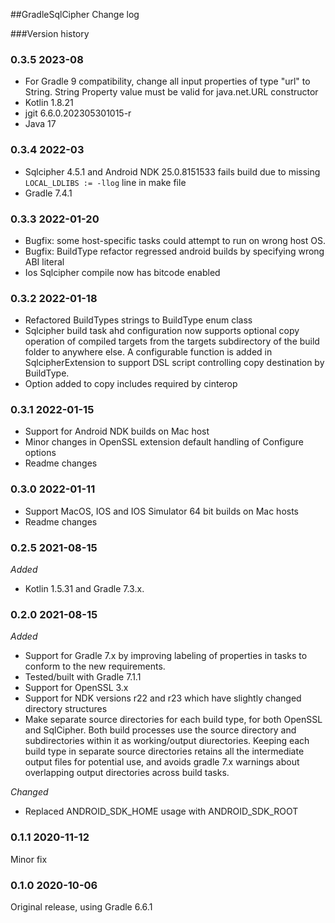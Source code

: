 ##GradleSqlCipher Change log

###Version history

### 0.3.5 2023-08

- For Gradle 9 compatibility, change all input properties of type "url" to String. String Property value must be valid for java.net.URL constructor
- Kotlin 1.8.21
- jgit 6.6.0.202305301015-r
- Java 17

### 0.3.4 2022-03

- Sqlcipher 4.5.1 and Android NDK 25.0.8151533 fails build due to missing `LOCAL_LDLIBS := -llog` line in make file
- Gradle 7.4.1

### 0.3.3 2022-01-20

- Bugfix: some host-specific tasks could attempt to run on wrong host OS.
- Bugfix: BuildType refactor regressed android builds by specifying wrong ABI literal
- Ios Sqlcipher compile now has bitcode enabled

### 0.3.2 2022-01-18

- Refactored BuildTypes strings to BuildType enum class
- Sqlcipher build task ahd configuration now supports optional copy operation of compiled targets from the targets subdirectory of the build folder to anywhere else. A configurable function is added in SqlcipherExtension to support DSL script controlling copy destination by BuildType.
- Option added to copy includes required by cinterop

### 0.3.1 2022-01-15

- Support for Android NDK builds on Mac host
- Minor changes in OpenSSL extension default handling of Configure options
- Readme changes

### 0.3.0 2022-01-11

- Support MacOS, IOS and IOS Simulator 64 bit builds on Mac hosts
- Readme changes

### 0.2.5 2021-08-15
*Added*

- Kotlin 1.5.31 and Gradle 7.3.x.

### 0.2.0 2021-08-15
*Added*

- Support for Gradle 7.x by improving labeling of properties in tasks to conform to the new requirements.
- Tested/built with Gradle 7.1.1
- Support for OpenSSL 3.x
- Support for NDK versions r22 and r23 which have slightly changed directory structures
- Make separate source directories for each build type, for both OpenSSL and SqlCipher.  Both build processes use the source directory and subdirectories within it as working/output diurectories. Keeping each build type in separate source directories retains all the intermediate output files for potential use, and avoids gradle 7.x warnings about overlapping output directories across build tasks. 

*Changed*

- Replaced ANDROID_SDK_HOME usage with ANDROID_SDK_ROOT

### 0.1.1 2020-11-12

Minor fix

### 0.1.0 2020-10-06

Original release, using Gradle 6.6.1